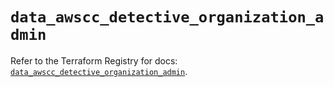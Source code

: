 # `data_awscc_detective_organization_admin`

Refer to the Terraform Registry for docs: [`data_awscc_detective_organization_admin`](https://registry.terraform.io/providers/hashicorp/awscc/0.70.0/docs/data-sources/detective_organization_admin).

